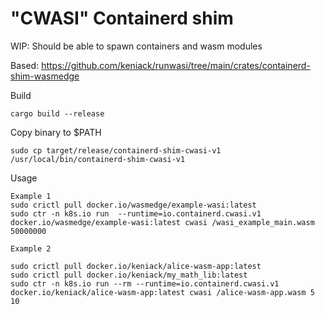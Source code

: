 # "CWASI" Containerd shim

WIP: Should be able to spawn containers and wasm modules

Based: https://github.com/keniack/runwasi/tree/main/crates/containerd-shim-wasmedge

Build
```
cargo build --release
```

Copy binary to $PATH
```
sudo cp target/release/containerd-shim-cwasi-v1 /usr/local/bin/containerd-shim-cwasi-v1
```

Usage
```
Example 1
sudo crictl pull docker.io/wasmedge/example-wasi:latest
sudo ctr -n k8s.io run  --runtime=io.containerd.cwasi.v1 docker.io/wasmedge/example-wasi:latest cwasi /wasi_example_main.wasm 50000000

Example 2

sudo crictl pull docker.io/keniack/alice-wasm-app:latest
sudo crictl pull docker.io/keniack/my_math_lib:latest
sudo ctr -n k8s.io run --rm --runtime=io.containerd.cwasi.v1 docker.io/keniack/alice-wasm-app:latest cwasi /alice-wasm-app.wasm 5 10

```